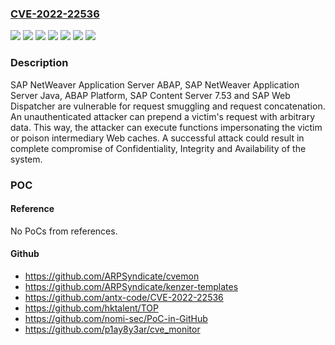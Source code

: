 ### [CVE-2022-22536](https://cve.mitre.org/cgi-bin/cvename.cgi?name=CVE-2022-22536)
![](https://img.shields.io/static/v1?label=Product&message=SAP%20Content%20Server&color=blue)
![](https://img.shields.io/static/v1?label=Product&message=SAP%20NetWeaver%20and%20ABAP%20Platform&color=blue)
![](https://img.shields.io/static/v1?label=Product&message=SAP%20Web%20Dispatcher&color=blue)
![](https://img.shields.io/static/v1?label=Version&message=%3C7.49%20&color=brighgreen)
![](https://img.shields.io/static/v1?label=Version&message=%3C7.53%20&color=brighgreen)
![](https://img.shields.io/static/v1?label=Version&message=%3CKERNEL%207.22%20&color=brighgreen)
![](https://img.shields.io/static/v1?label=Vulnerability&message=CWE-444&color=brighgreen)

### Description

SAP NetWeaver Application Server ABAP, SAP NetWeaver Application Server Java, ABAP Platform, SAP Content Server 7.53 and SAP Web Dispatcher are vulnerable for request smuggling and request concatenation. An unauthenticated attacker can prepend a victim's request with arbitrary data. This way, the attacker can execute functions impersonating the victim or poison intermediary Web caches. A successful attack could result in complete compromise of Confidentiality, Integrity and Availability of the system.

### POC

#### Reference
No PoCs from references.

#### Github
- https://github.com/ARPSyndicate/cvemon
- https://github.com/ARPSyndicate/kenzer-templates
- https://github.com/antx-code/CVE-2022-22536
- https://github.com/hktalent/TOP
- https://github.com/nomi-sec/PoC-in-GitHub
- https://github.com/p1ay8y3ar/cve_monitor

